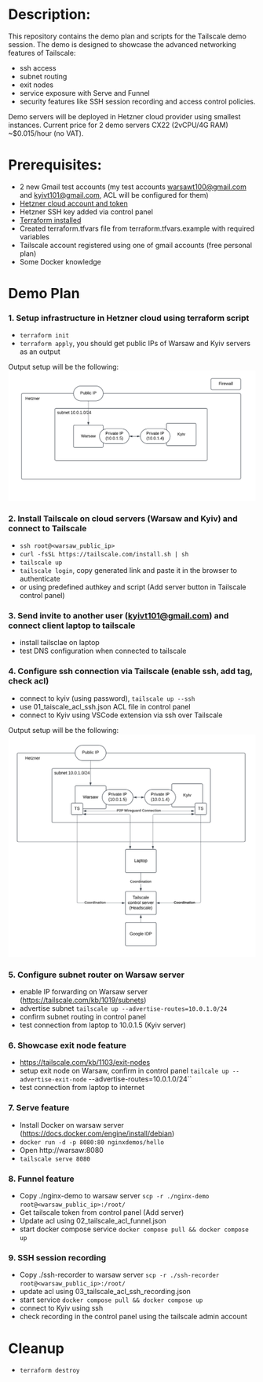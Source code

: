 # Description:
This repository contains the demo plan and scripts for the Tailscale demo session. 
The demo is designed to showcase the advanced networking features of Tailscale:
- ssh access
- subnet routing
- exit nodes
- service exposure with Serve and Funnel
- security features like SSH session recording and access control policies.

Demo servers will be deployed in Hetzner cloud provider using smallest instances. Current price for 2 demo servers CX22 (2vCPU/4G RAM) ~$0.015/hour (no VAT).

# Prerequisites:
- 2 new Gmail test accounts (my test accounts warsawt100@gmail.com and kyivt101@gmail.com, ACL will be configured for them)
- [Hetzner cloud account and token](https://docs.hetzner.com/cloud/api/getting-started/generating-api-token/)
- Hetzner SSH key added via control panel
- [Terraform installed](https://developer.hashicorp.com/terraform/install?product_intent=terraform)
- Created terraform.tfvars file from terraform.tfvars.example with required variables
- Tailscale account registered using one of gmail accounts (free personal plan)
- Some Docker knowledge

# Demo Plan

### 1. Setup infrastructure in Hetzner cloud using terraform script
  - `terraform init`
  - `terraform apply`, you should get public IPs of Warsaw and Kyiv servers as an output
  
Output setup will be the following: ![Infrastructure Initial Setup](./infra_initial_setup.png "Infra setup")
  
### 2. Install Tailscale on cloud servers (Warsaw and Kyiv) and connect to Tailscale
- `ssh root@<warsaw_public_ip>`
- `curl -fsSL https://tailscale.com/install.sh | sh `
- `tailscale up`
- `tailscale login`, copy generated link and paste it in the browser to authenticate
- or using predefined authkey and script (Add server button in Tailscale control panel)

### 3. Send invite to another user (kyivt101@gmail.com) and connect client laptop to tailscale
 - install tailsclae on laptop
 - test DNS configuration when connected to tailscale

### 4. Configure ssh connection via Tailscale (enable ssh, add tag, check acl)
- connect to kyiv (using password), `tailscale up --ssh`
- use 01_taiscale_acl_ssh.json ACL file in control panel
- connect to Kyiv using VSCode extension via ssh over Tailscale
  
Output setup will be the following:
![SSH Connection](./ssh_connection.png)

### 5. Configure subnet router on Warsaw server
- enable IP forwarding on Warsaw server (https://tailscale.com/kb/1019/subnets)
- advertise subnet `tailscale up --advertise-routes=10.0.1.0/24`
- confirm subnet routing in control panel
- test connection from laptop to 10.0.1.5 (Kyiv server)

### 6. Showcase exit node feature
- https://tailscale.com/kb/1103/exit-nodes
- setup exit node on Warsaw, confirm in control panel `tailcale up --advertise-exit-node` --advertise-routes=10.0.1.0/24``
- test connection from laptop to internet

### 7. Serve feature
- Install Docker on warsaw server (https://docs.docker.com/engine/install/debian)
- `docker run -d -p 8080:80 nginxdemos/hello`
- Open http://warsaw:8080
- `tailscale serve 8080`

### 8. Funnel feature
- Copy ./nginx-demo to warsaw server ``scp -r ./nginx-demo root@<warsaw_public_ip>:/root/``
- Get tailscale token from control panel (Add server)
- Update acl using 02_tailscale_acl_funnel.json
- start docker compose service `docker compose pull && docker compose up`
  
### 9. SSH session recording
- Copy ./ssh-recorder to warsaw server `scp -r ./ssh-recorder root@<warsaw_public_ip>:/root/`
- update acl using 03_tailscale_acl_ssh_recording.json
- start service `docker compose pull && docker compose up`
- connect to Kyiv using ssh
- check recording in the control panel using the tailscale admin account

# Cleanup
- `terraform destroy`

